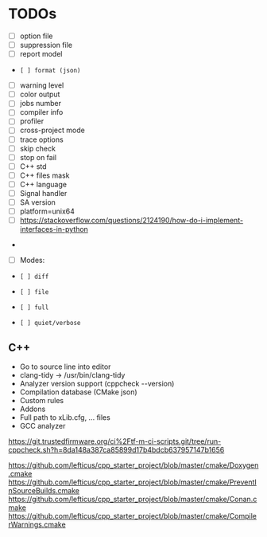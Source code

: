 # TODOs

- [ ] option file
- [ ] suppression file
- [ ] report model
-     [ ] format (json)

- [ ] warning level
- [ ] color output
- [ ] jobs number
- [ ] compiler info
- [ ] profiler
- [ ] cross-project mode
- [ ] trace options
- [ ] skip check
- [ ] stop on fail
- [ ] C++ std
- [ ] C++ files mask
- [ ] C++ language
- [ ] Signal handler
- [ ] SA version
- [ ] platform=unix64
- [ ] https://stackoverflow.com/questions/2124190/how-do-i-implement-interfaces-in-python
-
- [ ] Modes:
-     [ ] diff
-     [ ] file
-     [ ] full
-     [ ] quiet/verbose

## C++

- Go to source line into editor
- clang-tidy -> /usr/bin/clang-tidy
- Analyzer version support (cppcheck --version)
- Compilation database (CMake json)
- Custom rules
- Addons
- Full path to xLib.cfg, ... files
- GCC analyzer

https://git.trustedfirmware.org/ci%2Ftf-m-ci-scripts.git/tree/run-cppcheck.sh?h=8da148a387ca85899d17b4bdcb637957147b1656

https://github.com/lefticus/cpp_starter_project/blob/master/cmake/Doxygen.cmake
https://github.com/lefticus/cpp_starter_project/blob/master/cmake/PreventInSourceBuilds.cmake
https://github.com/lefticus/cpp_starter_project/blob/master/cmake/Conan.cmake
https://github.com/lefticus/cpp_starter_project/blob/master/cmake/CompilerWarnings.cmake
